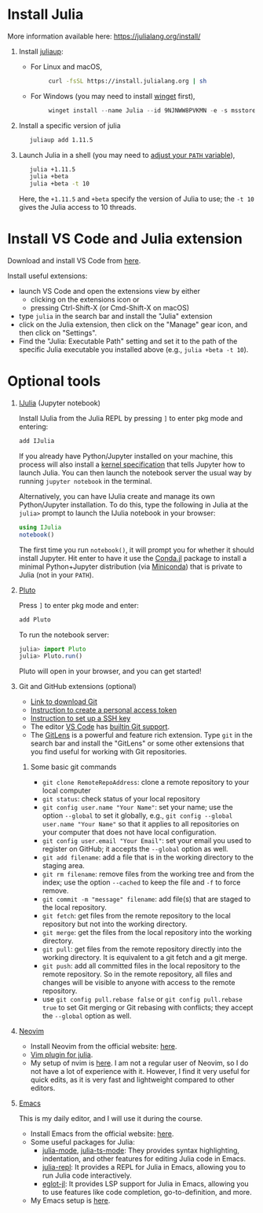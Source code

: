 # Install Julia

More information available here: <https://julialang.org/install/>

1.  Install [juliaup](https://github.com/JuliaLang/juliaup):
    -   For Linux and macOS,
        
        ```bash
             curl -fsSL https://install.julialang.org | sh
        ```
    -   For Windows (you may need to install [winget](https://learn.microsoft.com/en-us/windows/package-manager/winget/) first),
        
        ```powershell
             winget install --name Julia --id 9NJNWW8PVKMN -e -s msstore
        ```
2.  Install a specific version of julia
    
    ```bash
       juliaup add 1.11.5
    ```
3.  Launch Julia in a shell (you may need to [adjust your `PATH` variable](https://julialang.org/downloads/platform/)),
    
    ```bash
       julia +1.11.5
       julia +beta
       julia +beta -t 10
    ```
    
    Here, the `+1.11.5` and `+beta` specify the version of Julia to use; the `-t 10` gives the Julia access to 10 threads.


# Install VS Code and Julia extension

Download and install VS Code from [here](https://code.visualstudio.com/).

Install useful extensions:

-   launch VS Code and open the extensions view by either
    -   clicking on the extensions icon or
    -   pressing Ctrl-Shift-X (or Cmd-Shift-X on macOS)
-   type `julia` in the search bar and install the "Julia" extension
-   click on the Julia extension, then click on the "Manage" gear icon, and then click on "Settings".
-   Find the "Julia: Executable Path" setting and set it to the path of the specific Julia executable you installed above (e.g., `julia +beta -t 10`).


# Optional tools

1.  [IJulia](https://github.com/JuliaLang/IJulia.jl) (Jupyter notebook)

    Install IJulia from the Julia REPL by pressing `]` to enter pkg mode and entering:
    
    ```julia
    add IJulia
    ```
    
    If you already have Python/Jupyter installed on your machine, this process will also install a [kernel specification](https://jupyter-client.readthedocs.io/en/latest/kernels.html#kernelspecs) that tells Jupyter how to launch Julia. You can then launch the notebook server the usual way by running `jupyter notebook` in the terminal.
    
    Alternatively, you can have IJulia create and manage its own Python/Jupyter installation. To do this, type the following in Julia at the `julia>` prompt to launch the IJulia notebook in your browser:
    
    ```julia
    using IJulia
    notebook()
    ```
    
    The first time you run `notebook()`, it will prompt you for whether it should install Jupyter. Hit enter to have it use the [Conda.jl](https://github.com/Luthaf/Conda.jl) package to install a minimal Python+Jupyter distribution (via [Miniconda](http://conda.pydata.org/docs/install/quick.html)) that is private to Julia (not in your `PATH`).

2.  [Pluto](https://github.com/fonsp/Pluto.jl)

    Press `]` to enter pkg mode and enter:
    
    ```julia
    add Pluto
    ```
    
    To run the notebook server:
    
    ```julia
    julia> import Pluto
    julia> Pluto.run()
    ```
    
    Pluto will open in your browser, and you can get started!

3.  Git and GitHub extensions (optional)

    -   [Link to download Git](https://git-scm.com/downloads)
    -   [Instruction to create a personal access token](https://docs.github.com/en/authentication/keeping-your-account-and-data-secure/creating-a-personal-access-token)
    -   [Instruction to set up a SSH key](https://docs.github.com/en/github/authenticating-to-github/connecting-to-github-with-ssh/generating-a-new-ssh-key-and-adding-it-to-the-ssh-agent)
    -   The editor [VS Code](https://code.visualstudio.com/) has [builtin Git support](https://code.visualstudio.com/docs/editor/versioncontrol).
    -   The [GitLens](https://marketplace.visualstudio.com/items?itemName=eamodio.gitlens) is a powerful and feature rich extension. Type `git` in the search bar and install the "GitLens" or some other extensions that you find useful for working with Git repositories.
    
    1.  Some basic git commands
    
        -   `git clone RemoteRepoAddress`: clone a remote repository to your local computer
        -   `git status`: check status of your local repository
        -   `git config user.name "Your Name"`: set your name; use the option `--global` to set it globally, e.g., `git config --global user.name "Your Name"` so that it applies to all repositories on your computer that does not have local configuration.
        -   `git config user.email "Your Email"`: set your email you used to register on GitHub; it accepts the `--global` option as well.
        -   `git add filename`: add a file that is in the working directory to the staging area.
        -   `git rm filename`: remove files from the working tree and from the index; use the option `--cached` to keep the file and `-f` to force remove.
        -   `git commit -m "message" filename`: add file(s) that are staged to the local repository.
        -   `git fetch`: get files from the remote repository to the local repository but not into the working directory.
        -   `git merge`: get the files from the local repository into the working directory.
        -   `git pull`: get files from the remote repository directly into the working directory. It is equivalent to a git fetch and a git merge.
        -   `git push`: add all committed files in the local repository to the remote repository. So in the remote repository, all files and changes will be visible to anyone with access to the remote repository.
        -   use `git config pull.rebase false` or `git config pull.rebase true` to set Git merging or Git rebasing with conflicts; they accept the `--global` option as well.

4.  [Neovim](https://neovim.io/)

    -   Install Neovim from the official website: [here](https://neovim.io/).
    -   [Vim plugin for julia](https://github.com/JuliaEditorSupport/julia-vim).
    -   My setup of nvim is [here](https://github.com/Ossifragus/kickstart-modular.nvim). I am not a regular user of Neovim, so I do not have a lot of experience with it. However, I find it very useful for quick edits, as it is very fast and lightweight compared to other editors.

5.  [Emacs](https://www.gnu.org/software/emacs/)

    This is my daily editor, and I will use it during the course.
    
    -   Install Emacs from the official website: [here](https://www.gnu.org/software/emacs/).
    -   Some useful packages for Julia:
        -   [julia-mode](https://github.com/JuliaEditorSupport/julia-emacs), [julia-ts-mode](https://github.com/JuliaEditorSupport/julia-ts-mode): They provides syntax highlighting, indentation, and other features for editing Julia code in Emacs.
        -   [julia-repl](https://github.com/tpapp/julia-repl): It provides a REPL for Julia in Emacs, allowing you to run Julia code interactively.
        -   [eglot-jl](https://github.com/non-Jedi/eglot-jl): It provides LSP support for Julia in Emacs, allowing you to use features like code completion, go-to-definition, and more.
    -   My Emacs setup is [here](https://github.com/Ossifragus/.emacs.d).
